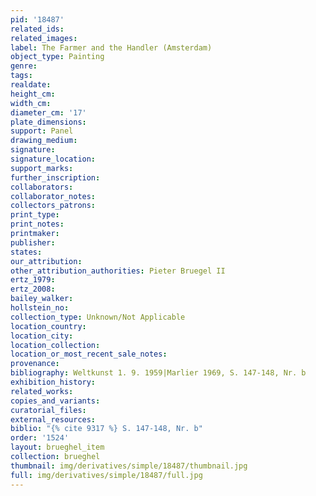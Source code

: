 ```yaml
---
pid: '18487'
related_ids: 
related_images: 
label: The Farmer and the Handler (Amsterdam)
object_type: Painting
genre: 
tags: 
realdate: 
height_cm: 
width_cm: 
diameter_cm: '17'
plate_dimensions: 
support: Panel
drawing_medium: 
signature: 
signature_location: 
support_marks: 
further_inscription: 
collaborators: 
collaborator_notes: 
collectors_patrons: 
print_type: 
print_notes: 
printmaker: 
publisher: 
states: 
our_attribution: 
other_attribution_authorities: Pieter Bruegel II
ertz_1979: 
ertz_2008: 
bailey_walker: 
hollstein_no: 
collection_type: Unknown/Not Applicable
location_country: 
location_city: 
location_collection: 
location_or_most_recent_sale_notes: 
provenance: 
bibliography: Weltkunst 1. 9. 1959|Marlier 1969, S. 147-148, Nr. b
exhibition_history: 
related_works: 
copies_and_variants: 
curatorial_files: 
external_resources: 
biblio: "{% cite 9317 %} S. 147-148, Nr. b"
order: '1524'
layout: brueghel_item
collection: brueghel
thumbnail: img/derivatives/simple/18487/thumbnail.jpg
full: img/derivatives/simple/18487/full.jpg
---
```

